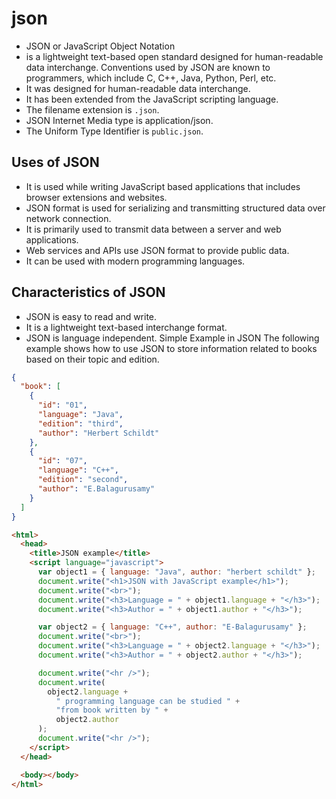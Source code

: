 # json

- JSON or JavaScript Object Notation
- is a lightweight text-based open standard designed for human-readable data
  interchange. Conventions used by JSON are known to programmers, which include
  C, C++, Java, Python, Perl, etc.
- It was designed for human-readable data interchange.
- It has been extended from the JavaScript scripting language.
- The filename extension is `.json`.
- JSON Internet Media type is application/json.
- The Uniform Type Identifier is `public.json`.

## Uses of JSON

- It is used while writing JavaScript based applications that includes browser
  extensions and websites.
- JSON format is used for serializing and transmitting structured data over
  network connection.
- It is primarily used to transmit data between a server and web applications.
- Web services and APIs use JSON format to provide public data.
- It can be used with modern programming languages.

## Characteristics of JSON

- JSON is easy to read and write.
- It is a lightweight text-based interchange format.
- JSON is language independent. Simple Example in JSON The following example
  shows how to use JSON to store information related to books based on their
  topic and edition.

```json
{
  "book": [
    {
      "id": "01",
      "language": "Java",
      "edition": "third",
      "author": "Herbert Schildt"
    },
    {
      "id": "07",
      "language": "C++",
      "edition": "second",
      "author": "E.Balagurusamy"
    }
  ]
}
```

```html
<html>
  <head>
    <title>JSON example</title>
    <script language="javascript">
      var object1 = { language: "Java", author: "herbert schildt" };
      document.write("<h1>JSON with JavaScript example</h1>");
      document.write("<br>");
      document.write("<h3>Language = " + object1.language + "</h3>");
      document.write("<h3>Author = " + object1.author + "</h3>");

      var object2 = { language: "C++", author: "E-Balagurusamy" };
      document.write("<br>");
      document.write("<h3>Language = " + object2.language + "</h3>");
      document.write("<h3>Author = " + object2.author + "</h3>");

      document.write("<hr />");
      document.write(
        object2.language +
          " programming language can be studied " +
          "from book written by " +
          object2.author
      );
      document.write("<hr />");
    </script>
  </head>

  <body></body>
</html>
```
